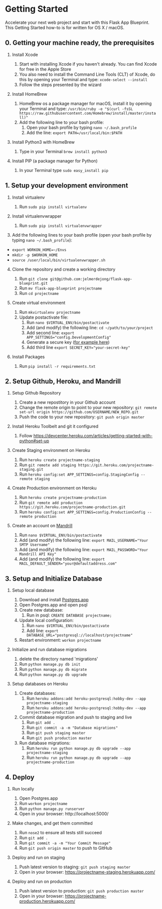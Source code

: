 # Getting Started
Accelerate your next web project and start with this Flask App Blueprint. This Getting Started how-to is for written for OS X / macOS.

## 0. Getting your machine ready, the prerequisites
1. Install Xcode
    1. Start with installing Xcode if you haven't already. You can find Xcode for free in the Apple Store
    2. You also need to install the Command Line Tools (CLT) of Xcode, do this by opening your Terminal and type: `xcode-select --install`
    3. Follow the steps presented by the wizard

2. Install HomeBrew
    1. HomeBrew os a package manager for macOS, install it by opening your Terminal and type: `/usr/bin/ruby -e "$(curl -fsSL https://raw.githubusercontent.com/Homebrew/install/master/install)"`
    2. Add the following line to your bash profile:
        1. Open your bash profile by typing `nano ~/.bash_profile`
        2. Add the line: `export PATH=/usr/local/bin:$PATH`

3. Install Python3 with HomeBrew
    1. Type in your Terminal `brew install python3`

4. Install PIP (a package manager for Python)
    1. In your Terminal type `sudo easy_install pip`

## 1. Setup your development environment
1. Install virtualenv
    1. Run `sudo pip install virtualenv`

2. Install virtualenvwrapper
    1. Run `sudo pip install virtualenvwrapper`

3. Add the following lines to your bash profile (open your bash profile by typing `nano ~/.bash_profile`):
  * `export WORKON_HOME=~/Envs`
  * `mkdir -p $WORKON_HOME`
  * `source /user/local/bin/virtualenvwrapper.sh`

4. Clone the repository and create a working directory
    1. Run `git clone git@github.com:jelmerdejong/flask-app-blueprint.git`
    2. Run `mv flask-app-blueprint projectname`
    2. Run `cd projectname`

5. Create virtual environment
    1. Run `mkvirtualenv projectname`
    2. Update postactivate file:
        1. Run `nano $VIRTUAL_ENV/bin/postactivate`
        2. Add (and modify) the following line: `cd ~/path/to/your/project`
        3. Add second line: `export APP_SETTINGS="config.DevelopmentConfig"`
        4. Generate a secure key ([for example here](https://randomkeygen.com/))
        5. Add third line `export SECRET_KEY="your-secret-key"`

6. Install Packages
    1. Run `pip install -r requirements.txt`

## 2. Setup Github, Heroku, and Mandrill
1. Setup Github Repository
    1. Create a new repostitory in your Github account
    2. Change the remote origin to point to your new repository: `git remote set-url origin https://github.com/USERNAME/NEW_REPO.git`
    3. Push the code to your new repository: `git push origin master`

2. Install Heroku Toolbelt and git it configured
    1. Follow https://devcenter.heroku.com/articles/getting-started-with-python#set-up

3. Create Staging environment on Heroku
    1. Run `heroku create projectname-staging`
    2. Run `git remote add staging https://git.heroku.com/projectname-staging.git`
    3. Run `heroku config:set APP_SETTINGS=config.StagingConfig --remote staging`

4. Create Production environment on Heroku
    1. Run `heroku create projectname-production`
    2. Run `git remote add production https://git.heroku.com/projectname-production.git`
    3. Run `heroku config:set APP_SETTINGS=config.ProductionConfig --remote production`

5. Create an account on [Mandrill](https://www.mandrill.com/)
    1. Run `nano $VIRTUAL_ENV/bin/postactivate`
    2. Add (and modify) the following line: `export MAIL_USERNAME="Your SMTP Username"`
    2. Add (and modify) the following line: `export MAIL_PASSWORD="Your Mandrill API Key"`
    2. Add (and modify) the following line: `export MAIL_DEFAULT_SENDER="your@defaultaddress.com"`

## 3. Setup and Initialize Database
1. Setup local database
    1. Download and install [Postgres.app](http://postgresapp.com/)
    2. Open Postgres.app and open psql
    3. Create new database:
        1. Run in psql: `CREATE DATABASE projectname;`
    4. Update local configuration:
        1. Run `nano $VIRTUAL_ENV/bin/postactivate`
        2. Add line: `export DATABASE_URL="postgresql://localhost/projectname"`
    5. Restart environment: `workon projectname`

2. Initialize and run database migrations
    1. delete the directory named 'migrations'
    2. Run `python manage.py db init`
    3. Run `python manage.py db migrate`
    4. Run `python manage.py db upgrade`

3. Setup databases on Heroku
    1. Create databases:
        1. Run `heroku addons:add heroku-postgresql:hobby-dev --app projectname-staging`
        2. Run `heroku addons:add heroku-postgresql:hobby-dev --app projectname-production`
    2. Commit database migration and push to staging and live
        1. Run `git add .`
        2. Run `git commit -a -m "Database migrations"`
        3. Run `git push staging master`
        4. Run `git push production master`
    2. Run database migrations:
        1. Run `heroku run python manage.py db upgrade --app projectname-staging`
        2. Run `heroku run python manage.py db upgrade --app projectname-production`

## 4. Deploy
1. Run locally
    1. Open Postgres.app
    2. Run `workon projectname`
    3. Run `python manage.py runserver`
    4. Open in your browser: http://localhost:5000/

2. Make changes, and get them committed
    1. Run `nose2` to ensure all tests still succeed
    2. Run `git add .`
    3. Run `git commit -a -m "Your Commit Message"`
    4. Run `git push origin master` to push to GitHub

3. Deploy and run on staging
    1. Push latest version to staging: `git push staging master`
    2. Open in your browser: https://projectname-staging.herokuapp.com/

4. Deploy and run on production
    1. Push latest version to production: `git push production master`
    2. Open in your browser: https://projectname-production.herokuapp.com/
